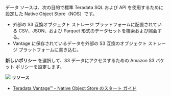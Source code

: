 データ ソースは、次の目的で標準 Teradata SQL および API を使用するために設定した Native Object Store（NOS）です。

-   外部の S3 互換オブジェクト ストレージ プラットフォームに配置されている CSV、JSON、および Parquet 形式のデータセットを検索および照会する。
-   Vantage に保存されているデータを外部の S3 互換のオブジェクト ストレージ プラットフォームに書き込む。

**新しいポリシー** を選択して、S3 データにアクセスするための Amazon S3 バケット ポリシーを設定します。

![](../Images/fluto-icn-resources.png) **リソース**

-   [Teradata Vantage™ - Native Object Store のスタート ガイド](https://docs.teradata.com/r/UvoBsZYTAWt2z0jnQFJbvw/root)
